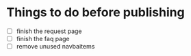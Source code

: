 # Things to do before publishing
- [ ] finish the request page
- [ ] finish the faq page
- [ ] remove unused navbaitems